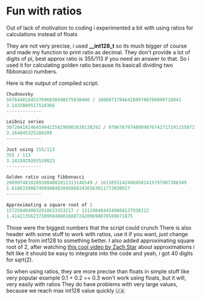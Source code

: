 # Fun with ratios
Out of lack of motivation to coding i experimented a bit with using ratios for calculations instead of floats


They are not very precise, i used **__int128_t** so its much bigger of course and made my function to print ratio as decimal.
They don't provide a lot of digits of pi, best approx ratio is 355/113 if you need an answer to that.
So i used it for calculating golden ratio because its basicall dividing two fibbonacci numbers.

Here is the output of compiled script:
```c
Chudnovsky
5676448184537696038498575030400 / 1806871704642899708766090718041
3.1415889517510366
-------------

Leibniz series
30720419246459942258298982638138292 / 9706767974090987674271719115507175
3.164845325288289
-------------

Just using 355/113
355 / 113
3.1415929203539823
-------------

Golden ratio using fibbonacci
26099748102093884802012313146549 / 16130531424904581415797907386349
1.61803398874989484820458683436563811772030917
-------------

Approximating a square root of 2
1572584048032918633353217 / 1111984844349868137938112
1.414213562373095048801688724209698078569671875
```
Those were the biggest numbers that the script could crunch
There is also header with some stuff to work with ratios, use it if you want, just change the type from int128 to something better. I also added approximating square root of 2, after watching [this cool video by Zach Star](https://youtu.be/kc9MinCagLQ) about approximations i felt like it should be easy to integrate into the code and yeah, i got 40 digits for sqrt(2). 

So when using ratios, they are more precise than floats in simple stuff like very popular example
0.1 + 0.2 == 0.3
won't work using floats, but it will, very easily with ratios
They do have problems with very large values, because we reach max int128 value quickly
:ukraine:

